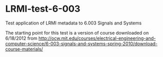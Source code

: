 LRMI-test-6-003
===============

Test application of LRMI metadata to 6.003 Signals and Systems

The starting point for this test is a version of course downloaded on 6/18/2012 from http://ocw.mit.edu/courses/electrical-engineering-and-computer-science/6-003-signals-and-systems-spring-2010/download-course-materials/